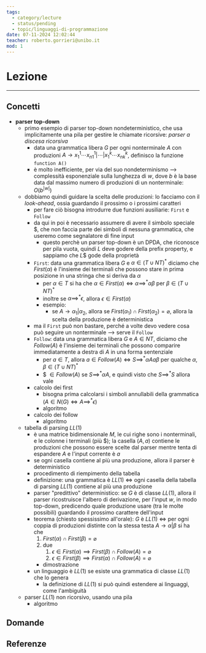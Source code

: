 ```yaml
---
tags:
  - category/lecture
  - status/pending
  - topic/linguaggi-di-programmazione
date: 07-11-2024 12:02:44
teacher: roberto.gorrieri@unibo.it
mod: 1
---
```

# Lezione
---
## Concetti
- **parser top-down**
	- primo esempio di parser top-down nondeterministico, che usa implicitamente una pila per gestire le chiamate ricorsive: _parser a discesa ricorsiva_
		- data una grammatica libera $G$ per ogni nonterminale $A$ con produzioni $A \to x_{1}^{1} \cdots x_{n1}^{1} | \cdots | x_{1}^{k} \cdots x_{nk}^{k}$, definisco la funzione `function A()`
		- è molto inefficiente, per via del suo nondeterminismo --> complessità esponenziale sulla lunghezza di $w$, dove $b$ è la base data dal massimo numero di produzioni di un nonterminale: $O(b^{|w|})$
	- dobbiamo quindi guidare la scelta delle produzioni: lo facciamo con il _look-ahead_, ossia guardando il prossimo o i prossimi caratteri
		- per fare ciò bisogna introdurre due funzioni ausiliarie: `First` e `Follow`
		- da qui in poi è necessario assumere di avere il simbolo speciale \$, che non faccia parte dei simboli di nessuna grammatica, che useremo come segnalatore di fine input
			- questo perchè un parser top-down è un DPDA, che riconosce per pila vuota, quindi $L$ deve godere della prefix property, e sappiamo che $L$\$ gode della proprietà
		- `First`: data una grammatica libera $G$ e $\alpha \in (T \cup NT)^{*}$ diciamo che $First(\alpha)$ è l'insieme dei terminali che possono stare in prima posizione in una stringa che si deriva da $\alpha$
			- per $\alpha \in T$ si ha che $\alpha \in First(\alpha) \iff \alpha \implies^{*} \alpha \beta$ per $\beta \in (T \cup NT)^{*}$
			- inoltre se $\alpha \implies^{*} \epsilon$, allora $\epsilon \in First(\alpha)$
			- esempio:
				- se $A \to \alpha_{1}|\alpha_{2}$, allora se $First(\alpha_{1}) \cap First(\alpha_{2}) = \varnothing$, allora la scelta della produzione è deterministica
		- ma il `First` può non bastare, perché a volte devo vedere cosa può seguire un nonterminale --> serve il `Follow`
		- `Follow`: data una grammatica libera $G$ e $A \in NT$, diciamo che $Follow(A)$ è l'insieme dei terminali che possono comparire immediatamente a destra di $A$ in una forma sentenziale
			- per $a \in T$, allora $a \in Follow(A) \iff S \implies^{*} \alpha Aa\beta$ per qualche $\alpha, \beta \in (T \cup NT)^{*}$
			- \$ $\in Follow(A)$ se $S \implies^{*} \alpha A$, e quindi visto che $S \implies^{*} S$ allora vale
		- calcolo dei first
			- bisogna prima calcolarsi i simboli annullabili della grammatica ($A \in N(G) \iff A \implies^{*} \epsilon$)
			- algoritmo
		- calcolo dei follow
			- algoritmo
	- tabella di parsing $LL(1)$
		- è una matrice bidimensionale $M$, le cui righe sono i nonterminali, e le colonne i terminali (più \$); la casella $(A, a)$ contiene le produzioni che possono essere scelte dal parser mentre tenta di espandere $A$ e l'input corrente è $a$
		- se ogni casella contiene al più una produzione, allora il parser è deterministico
		- procedimento di riempimento della tabella
		- definizione: una grammatica è $LL(1)$ $\iff$ ogni casella della tabella di parsing $LL(1)$ contiene al più una produzione
		- parser "predittivo" deterministico: se $G$ è di classe $LL(1)$, allora il parser ricostruisce l'albero di derivazione, per l'input $w$, in modo top-down, predicendo quale produzione usare (tra le molte possibili) guardando il prossimo carattere dell'input
		- teorema (chiesto spessissimo all'orale): $G$ è $LL(1)$ $\iff$ per ogni coppia di produzioni distinte con la stessa testa $A \to \alpha | \beta$ si ha che
			1. $First(\alpha) \cap First(\beta) = \varnothing$
			2. due
				1. $\epsilon \in First(\alpha) \implies First(\beta) \cap Follow(A) = \varnothing$
				2. $\epsilon \in First(\beta) \implies First(\alpha) \cap Follow(A) = \varnothing$
			- dimostrazione
		- un linguaggio è $LL(1)$ se esiste una grammatica di classe $LL(1)$ che lo genera
			- la definizione di $LL(1)$ si può quindi estendere ai linguaggi, come l'ambiguità
	- parser $LL(1)$ non ricorsivo, usando una pila
		- algoritmo

## Domande

## Referenze
